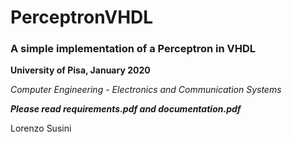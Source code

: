 # PerceptronVHDL
### A simple implementation of a Perceptron in VHDL
 
**University of Pisa, January 2020**
 
 _Computer Engineering - Electronics and Communication Systems_
 
**_Please read requirements.pdf and documentation.pdf_**
 
 Lorenzo Susini
